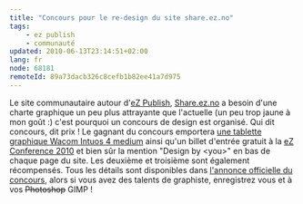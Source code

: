 ```yaml
---
title: "Concours pour le re-design du site share.ez.no"
tags:
    - ez publish
    - communauté
updated: 2010-06-13T23:14:51+02:00
lang: fr
node: 68181
remoteId: 89a73dacb326c8cefb1b82ee41a7d975
---
```


Le site communautaire autour d'[eZ Publish](/tag/ez+publish), [Share.ez.no](http://share.ez.no) a besoin d'une charte graphique un peu plus attrayante que l'actuelle (un peu trop jaune à mon goût :) c'est pourquoi un concours de design est organisé. Qui dit concours, dit prix ! Le gagnant du concours emportera [une tablette graphique Wacom Intuos 4 medium](http://www.wacom.com/intuos/medium.php) ainsi qu'un billet d'entrée gratuit à la [eZ Conference 2010](http://share.ez.no/blogs/ez/ez-conference-2010-in-berlin-next-june) et bien sûr la mention &quot;Design by &lt;you&gt;&quot; en bas de chaque page du site. Les deuxième et troisième sont également récompensés. Tous les détails sont disponibles dans [l'annonce officielle du concours](http://share.ez.no/blogs/share.ez.no-team/design-contest-be-the-one-to-redesign-the-ez-publish-community-portal), alors si vous avez des talents de graphiste, enregistrez vous et à vos <strike>Photoshop</strike>
 GIMP !

